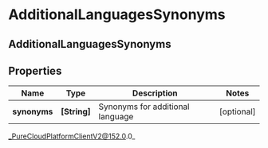 # AdditionalLanguagesSynonyms

## AdditionalLanguagesSynonyms

## Properties

|Name | Type | Description | Notes|
|------------ | ------------- | ------------- | -------------|
| **synonyms** | **[String]** | Synonyms for additional language | [optional] |



_PureCloudPlatformClientV2@152.0.0_
